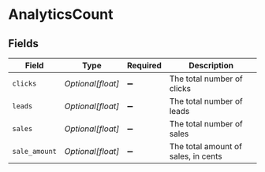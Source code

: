 # AnalyticsCount


## Fields

| Field                               | Type                                | Required                            | Description                         |
| ----------------------------------- | ----------------------------------- | ----------------------------------- | ----------------------------------- |
| `clicks`                            | *Optional[float]*                   | :heavy_minus_sign:                  | The total number of clicks          |
| `leads`                             | *Optional[float]*                   | :heavy_minus_sign:                  | The total number of leads           |
| `sales`                             | *Optional[float]*                   | :heavy_minus_sign:                  | The total number of sales           |
| `sale_amount`                       | *Optional[float]*                   | :heavy_minus_sign:                  | The total amount of sales, in cents |